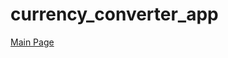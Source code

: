 # currency_converter_app

[Main Page](https://user-images.githubusercontent.com/91030539/230779249-fd147cd4-cab7-45f3-9ce7-62c0af22b254.png)
